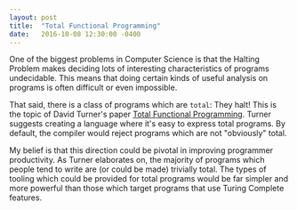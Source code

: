 ```yaml
---
layout: post
title:  "Total Functional Programming"
date:   2016-10-08 12:30:00 -0400
---
```

One of the biggest problems in Computer Science is that the Halting Problem
makes deciding lots of interesting characteristics of programs undecidable.
This means that doing certain kinds of useful analysis on programs is often
difficult or even impossible.

That said, there is a class of programs which are `total`: They halt! This is
the topic of David Turner's paper [Total Functional Programming][tfp]. Turner
suggests creating a language where it's easy to express total programs. By
default, the compiler would reject programs which are not "obviously" total.

My belief is that this direction could be pivotal in improving programmer
productivity. As Turner elaborates on, the majority of programs which people
tend to write are (or could be made) trivially total. The types of tooling which
could be provided for total programs would be far simpler and more powerful than
those which target programs that use Turing Complete features.

[tfp]: http://citeseerx.ist.psu.edu/viewdoc/download?doi=10.1.1.106.364&rep=rep1&type=pdf

